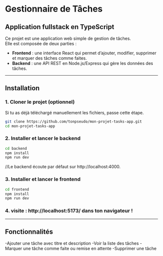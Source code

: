﻿


# Gestionnaire de Tâches 

## Application fullstack en TypeScript

Ce projet est une application web simple de gestion de tâches.  
Elle est composée de deux parties :  

- **Frontend** : une interface React qui permet d’ajouter, modifier, supprimer et marquer des tâches comme faites.  
- **Backend** : une API REST en Node.js/Express qui gère les données des tâches.

---

## Installation 


### 1. Cloner le projet (optionnel)

Si tu as déjà téléchargé manuellement les fichiers, passe cette étape.

```bash
git clone https://github.com/tonpseudo/mon-projet-tasks-app.git
cd mon-projet-tasks-app
```

### 2. Installer et lancer le backend
```bash
cd backend
npm install
npm run dev
```

//Le backend écoute par défaut sur http://localhost:4000.

### 3. Installer et lancer le frontend
```bash
cd frontend
npm install
npm run dev
```

### 4. visite :  http://localhost:5173/  dans ton navigateur !

---
## Fonctionnalités

-Ajouter une tâche avec titre et description
-Voir la liste des tâches
-Marquer une tâche comme faite ou remise en attente
-Supprimer une tâche









